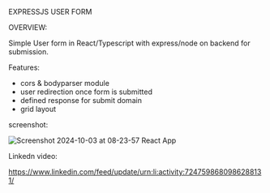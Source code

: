 EXPRESSJS USER FORM

OVERVIEW:  

Simple User form in React/Typescript with express/node on backend for submission.

Features: 
- cors & bodyparser module
-  user redirection once form is submitted
-  defined response for submit domain
-  grid layout


screenshot:

  ![Screenshot 2024-10-03 at 08-23-57 React App](https://github.com/user-attachments/assets/47d58f4d-b24d-4e6a-9b43-8ce63dfac87a)




Linkedn video:

https://www.linkedin.com/feed/update/urn:li:activity:7247598680986288131/




